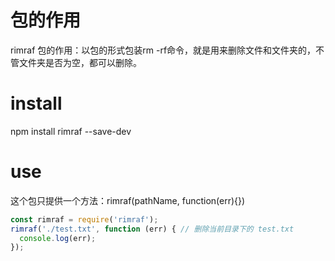 # 包的作用
rimraf 包的作用：以包的形式包装rm -rf命令，就是用来删除文件和文件夹的，不管文件夹是否为空，都可以删除。

# install
npm install rimraf --save-dev

# use
这个包只提供一个方法：rimraf(pathName, function(err){})
``` javascript
const rimraf = require('rimraf');
rimraf('./test.txt', function (err) { // 删除当前目录下的 test.txt
  console.log(err);
});
```